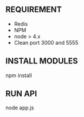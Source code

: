 ## REQUIREMENT

- Redis
- NPM
- node > 4.x
- Clean port 3000 and 5555

## INSTALL MODULES

npm install

## RUN API

node app.js
